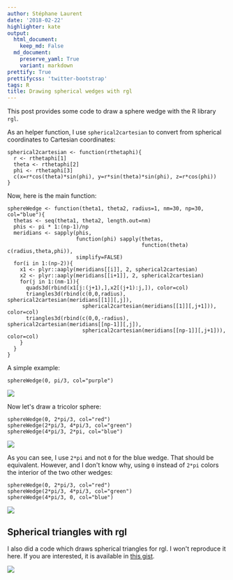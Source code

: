 ```yaml
---
author: Stéphane Laurent
date: '2018-02-22'
highlighter: kate
output:
  html_document:
    keep_md: False
  md_document:
    preserve_yaml: True
    variant: markdown
prettify: True
prettifycss: 'twitter-bootstrap'
tags: R
title: Drawing spherical wedges with rgl
---
```


This post provides some code to draw a sphere wedge with the R library
`rgl`.

As an helper function, I use `spherical2cartesian` to convert from
spherical coordinates to Cartesian coordinates:

``` {.r}
spherical2cartesian <- function(rthetaphi){
  r <- rthetaphi[1]
  theta <- rthetaphi[2]
  phi <- rthetaphi[3]
  c(x=r*cos(theta)*sin(phi), y=r*sin(theta)*sin(phi), z=r*cos(phi))
}
```

Now, here is the main function:

``` {.r}
sphereWedge <- function(theta1, theta2, radius=1, nm=30, np=30, col="blue"){
  thetas <- seq(theta1, theta2, length.out=nm)
  phis <- pi * 1:(np-1)/np
  meridians <- sapply(phis, 
                      function(phi) sapply(thetas, 
                                           function(theta) c(radius,theta,phi)), 
                      simplify=FALSE)
  for(i in 1:(np-2)){
    x1 <- plyr::aaply(meridians[[i]], 2, spherical2cartesian)
    x2 <- plyr::aaply(meridians[[i+1]], 2, spherical2cartesian)
    for(j in 1:(nm-1)){
      quads3d(rbind(x1[j:(j+1),],x2[(j+1):j,]), color=col)
      triangles3d(rbind(c(0,0,radius), spherical2cartesian(meridians[[1]][,j]), 
                        spherical2cartesian(meridians[[1]][,j+1])), color=col)
      triangles3d(rbind(c(0,0,-radius), spherical2cartesian(meridians[[np-1]][,j]), 
                        spherical2cartesian(meridians[[np-1]][,j+1])), color=col)
    }
  }
}
```

A simple example:

``` {.r}
sphereWedge(0, pi/3, col="purple")
```

![](figures/wedge1.png)

Now let's draw a tricolor sphere:

``` {.r}
sphereWedge(0, 2*pi/3, col="red")
sphereWedge(2*pi/3, 4*pi/3, col="green")
sphereWedge(4*pi/3, 2*pi, col="blue")
```

![](figures/wedge2.png)

As you can see, I use `2*pi` and not `0` for the blue wedge. That should
be equivalent. However, and I don't know why, using `0` instead of
`2*pi` colors the interior of the two other wedges:

``` {.r}
sphereWedge(0, 2*pi/3, col="red")
sphereWedge(2*pi/3, 4*pi/3, col="green")
sphereWedge(4*pi/3, 0, col="blue")
```

![](figures/wedge3.png)

Spherical triangles with rgl
----------------------------

I also did a code which draws spherical triangles for rgl. I won't
reproduce it here. If you are interested, it is available in [this
gist](https://gist.github.com/stla/1cd2c0b3c4db4898f7132003e2ed2766).

![](figures/triangulatedSphere.png)
